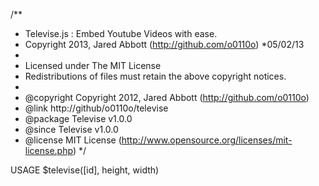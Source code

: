/**
 * Televise.js : Embed Youtube Videos with ease.
 * Copyright 2013, Jared Abbott (http://github.com/o0110o)
 *05/02/13
 *
 * Licensed under The MIT License
 * Redistributions of files must retain the above copyright notices.
 *
 * @copyright     Copyright 2012, Jared Abbott (http://github.com/o0110o)
 * @link          http://github/o0110o/televise
 * @package       Televise v1.0.0
 * @since         Televise v1.0.0
 * @license       MIT License (http://www.opensource.org/licenses/mit-license.php)
 */

USAGE
$televise([id], height, width)